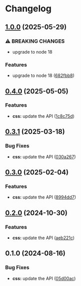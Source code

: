 # Changelog

## [1.0.0](https://github.com/googleapis/google-api-nodejs-client/compare/css-v0.4.0...css-v1.0.0) (2025-05-29)


### ⚠ BREAKING CHANGES

* upgrade to node 18

### Features

* upgrade to node 18 ([682fbb8](https://github.com/googleapis/google-api-nodejs-client/commit/682fbb869189ae92b3e9a194d37d0548af0c1f92))

## [0.4.0](https://github.com/googleapis/google-api-nodejs-client/compare/css-v0.3.1...css-v0.4.0) (2025-05-05)


### Features

* **css:** update the API ([1c8c75d](https://github.com/googleapis/google-api-nodejs-client/commit/1c8c75db50a0ed04c16b9b6bc3fb86ea33aa94ea))

## [0.3.1](https://github.com/googleapis/google-api-nodejs-client/compare/css-v0.3.0...css-v0.3.1) (2025-03-18)


### Bug Fixes

* **css:** update the API ([030a267](https://github.com/googleapis/google-api-nodejs-client/commit/030a2673dfb97759a7b83a9c7abadddbde5192f9))

## [0.3.0](https://github.com/googleapis/google-api-nodejs-client/compare/css-v0.2.0...css-v0.3.0) (2025-02-04)


### Features

* **css:** update the API ([8994dd7](https://github.com/googleapis/google-api-nodejs-client/commit/8994dd7aa64f20017744672479f198326c5504c1))

## [0.2.0](https://github.com/googleapis/google-api-nodejs-client/compare/css-v0.1.0...css-v0.2.0) (2024-10-30)


### Features

* **css:** update the API ([aeb221c](https://github.com/googleapis/google-api-nodejs-client/commit/aeb221c78867cc9e259f6dbef9cb6b371b144729))

## 0.1.0 (2024-08-16)


### Bug Fixes

* **css:** update the API ([05d00ac](https://github.com/googleapis/google-api-nodejs-client/commit/05d00ace6f959dec8b2d6704a2f1f73887184266))
